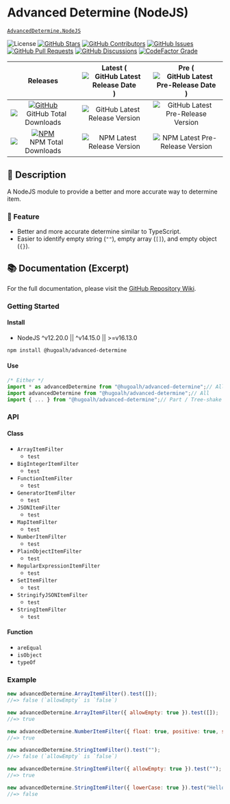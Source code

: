 # Advanced Determine (NodeJS)

[`AdvancedDetermine.NodeJS`](https://github.com/hugoalh-studio/advanced-determine-nodejs)

![License](https://img.shields.io/static/v1?label=License&message=MIT&style=flat-square "License")
[![GitHub Stars](https://img.shields.io/github/stars/hugoalh-studio/advanced-determine-nodejs?label=Stars&logo=github&logoColor=ffffff&style=flat-square "GitHub Stars")](https://github.com/hugoalh-studio/advanced-determine-nodejs/stargazers)
[![GitHub Contributors](https://img.shields.io/github/contributors/hugoalh-studio/advanced-determine-nodejs?label=Contributors&logo=github&logoColor=ffffff&style=flat-square "GitHub Contributors")](https://github.com/hugoalh-studio/advanced-determine-nodejs/graphs/contributors)
[![GitHub Issues](https://img.shields.io/github/issues-raw/hugoalh-studio/advanced-determine-nodejs?label=Issues&logo=github&logoColor=ffffff&style=flat-square "GitHub Issues")](https://github.com/hugoalh-studio/advanced-determine-nodejs/issues)
[![GitHub Pull Requests](https://img.shields.io/github/issues-pr-raw/hugoalh-studio/advanced-determine-nodejs?label=Pull%20Requests&logo=github&logoColor=ffffff&style=flat-square "GitHub Pull Requests")](https://github.com/hugoalh-studio/advanced-determine-nodejs/pulls)
[![GitHub Discussions](https://img.shields.io/github/discussions/hugoalh-studio/advanced-determine-nodejs?label=Discussions&logo=github&logoColor=ffffff&style=flat-square "GitHub Discussions")](https://github.com/hugoalh-studio/advanced-determine-nodejs/discussions)
[![CodeFactor Grade](https://img.shields.io/codefactor/grade/github/hugoalh-studio/advanced-determine-nodejs?label=Grade&logo=codefactor&logoColor=ffffff&style=flat-square "CodeFactor Grade")](https://www.codefactor.io/repository/github/hugoalh-studio/advanced-determine-nodejs)

| **Releases** | **Latest** (![GitHub Latest Release Date](https://img.shields.io/github/release-date/hugoalh-studio/advanced-determine-nodejs?label=&style=flat-square "GitHub Latest Release Date")) | **Pre** (![GitHub Latest Pre-Release Date](https://img.shields.io/github/release-date-pre/hugoalh-studio/advanced-determine-nodejs?label=&style=flat-square "GitHub Latest Pre-Release Date")) |
|:-:|:-:|:-:|
| [![GitHub](https://img.shields.io/badge/GitHub-181717?logo=github&logoColor=ffffff&style=flat-square "GitHub")](https://github.com/hugoalh-studio/advanced-determine-nodejs/releases) ![GitHub Total Downloads](https://img.shields.io/github/downloads/hugoalh-studio/advanced-determine-nodejs/total?label=&style=flat-square "GitHub Total Downloads") | ![GitHub Latest Release Version](https://img.shields.io/github/release/hugoalh-studio/advanced-determine-nodejs?sort=semver&label=&style=flat-square "GitHub Latest Release Version") | ![GitHub Latest Pre-Release Version](https://img.shields.io/github/release/hugoalh-studio/advanced-determine-nodejs?include_prereleases&sort=semver&label=&style=flat-square "GitHub Latest Pre-Release Version") |
| [![NPM](https://img.shields.io/badge/NPM-CB3837?logo=npm&logoColor=ffffff&style=flat-square "NPM")](https://www.npmjs.com/package/@hugoalh/advanced-determine) ![NPM Total Downloads](https://img.shields.io/npm/dt/@hugoalh/advanced-determine?label=&style=flat-square "NPM Total Downloads") | ![NPM Latest Release Version](https://img.shields.io/npm/v/@hugoalh/advanced-determine/latest?label=&style=flat-square "NPM Latest Release Version") | ![NPM Latest Pre-Release Version](https://img.shields.io/npm/v/@hugoalh/advanced-determine/pre?label=&style=flat-square "NPM Latest Pre-Release Version") |

## 📝 Description

A NodeJS module to provide a better and more accurate way to determine item.

### 🌟 Feature

- Better and more accurate determine similar to TypeScript.
- Easier to identify empty string (`""`), empty array (`[]`), and empty object (`{}`).

## 📚 Documentation (Excerpt)

For the full documentation, please visit the [GitHub Repository Wiki](https://github.com/hugoalh-studio/advanced-determine-nodejs/wiki).

### Getting Started

#### Install

- NodeJS ^v12.20.0 \|\| ^v14.15.0 \|\| >=v16.13.0

```sh
npm install @hugoalh/advanced-determine
```

#### Use

```js
/* Either */
import * as advancedDetermine from "@hugoalh/advanced-determine";// All
import advancedDetermine from "@hugoalh/advanced-determine";// All
import { ... } from "@hugoalh/advanced-determine";// Part / Tree-shake
```

### API

#### Class

- `ArrayItemFilter`
  - `test`
- `BigIntegerItemFilter`
  - `test`
- `FunctionItemFilter`
  - `test`
- `GeneratorItemFilter`
  - `test`
- `JSONItemFilter`
  - `test`
- `MapItemFilter`
  - `test`
- `NumberItemFilter`
  - `test`
- `PlainObjectItemFilter`
  - `test`
- `RegularExpressionItemFilter`
  - `test`
- `SetItemFilter`
  - `test`
- `StringifyJSONItemFilter`
  - `test`
- `StringItemFilter`
  - `test`

#### Function

- `areEqual`
- `isObject`
- `typeOf`

### Example

```js
new advancedDetermine.ArrayItemFilter().test([]);
//=> false (`allowEmpty` is `false`)

new advancedDetermine.ArrayItemFilter({ allowEmpty: true }).test([]);
//=> true

new advancedDetermine.NumberItemFilter({ float: true, positive: true, safe: true }).test(8.31);
//=> true

new advancedDetermine.StringItemFilter().test("");
//=> false (`allowEmpty` is `false`)

new advancedDetermine.StringItemFilter({ allowEmpty: true }).test("");
//=> true

new advancedDetermine.StringItemFilter({ lowerCase: true }).test("Hello World");
//=> false
```
